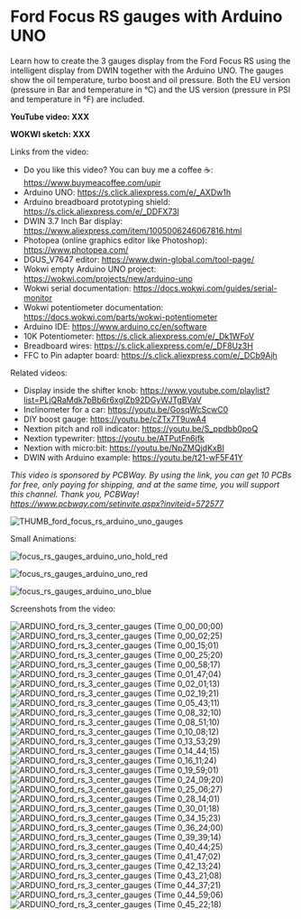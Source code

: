 # Ford Focus RS gauges with Arduino UNO
Learn how to create the 3 gauges display from the Ford Focus RS using the intelligent display from DWIN together with the Arduino UNO. The gauges show the oil temperature, turbo boost and oil pressure. Both the EU version (pressure in Bar and temperature in °C) and the US version (pressure in PSI and temperature in °F) are included.


**YouTube video: XXX**

**WOKWI sketch: XXX**



Links from the video:
- Do you like this video? You can buy me a coffee ☕: https://www.buymeacoffee.com/upir
- Arduino UNO: https://s.click.aliexpress.com/e/_AXDw1h
- Arduino breadboard prototyping shield: https://s.click.aliexpress.com/e/_DDFX73l
- DWIN 3.7 Inch Bar display: https://www.aliexpress.com/item/1005006246067816.html
- Photopea (online graphics editor like Photoshop): https://www.photopea.com/
- DGUS_V7647 editor: https://www.dwin-global.com/tool-page/
- Wokwi empty Arduino UNO project: https://wokwi.com/projects/new/arduino-uno
- Wokwi serial documentation: https://docs.wokwi.com/guides/serial-monitor
- Wokwi potentiometer documentation: https://docs.wokwi.com/parts/wokwi-potentiometer
- Arduino IDE: https://www.arduino.cc/en/software
- 10K Potentiometer: https://s.click.aliexpress.com/e/_Dk1WFoV
- Breadboard wires: https://s.click.aliexpress.com/e/_DF8Uz3H
- FFC to Pin adapter board: https://s.click.aliexpress.com/e/_DCb9Ajh


Related videos:
- Display inside the shifter knob: https://www.youtube.com/playlist?list=PLjQRaMdk7pBb6r6xglZb92DGyWJTgBVaV
- Inclinometer for a car: https://youtu.be/GosqWcScwC0
- DIY boost gauge: https://youtu.be/cZTx7T9uwA4
- Nextion pitch and roll indicator: https://youtu.be/S_ppdbb0poQ
- Nextion typewriter: https://youtu.be/ATPutFn6jfk
- Nextion with micro:bit: https://youtu.be/NpZMQjdKxBI
- DWIN with Arduino example: https://youtu.be/t21-wF5F41Y

_This video is sponsored by PCBWay. By using the link, you can get 10 PCBs for free, only paying for shipping, and at the same time, you will support this channel. Thank you, PCBWay! https://www.pcbway.com/setinvite.aspx?inviteid=572577_

![THUMB_ford_focus_rs_arduino_uno_gauges](https://github.com/user-attachments/assets/5d19ed5a-de40-4d57-9733-e61a969dfc20)


Small Animations:


![focus_rs_gauges_arduino_uno_hold_red](https://github.com/user-attachments/assets/f641dce0-d66e-4342-9894-39bafc53f41f)


![focus_rs_gauges_arduino_uno_red](https://github.com/user-attachments/assets/728caeb0-62c6-40a5-9f38-947b1d8b408e)


![focus_rs_gauges_arduino_uno_blue](https://github.com/user-attachments/assets/908b7a43-e09a-4571-adb0-47cae849fb5e)




Screenshots from the video:

![ARDUINO_ford_rs_3_center_gauges (Time 0_00_00;00)](https://github.com/user-attachments/assets/65218768-3ea2-45e7-9ff5-dadea53fe875)
![ARDUINO_ford_rs_3_center_gauges (Time 0_00_02;25)](https://github.com/user-attachments/assets/27776b59-28ff-46aa-a1cf-48ae99510e65)
![ARDUINO_ford_rs_3_center_gauges (Time 0_00_15;01)](https://github.com/user-attachments/assets/91a1ecfd-639b-413f-a54d-0ea94413980d)
![ARDUINO_ford_rs_3_center_gauges (Time 0_00_25;20)](https://github.com/user-attachments/assets/e31667ef-6fb5-4202-9ca5-a4bf7d8a9810)
![ARDUINO_ford_rs_3_center_gauges (Time 0_00_58;17)](https://github.com/user-attachments/assets/7c306dad-6b0c-4ab6-a0ea-3f27860ee3ba)
![ARDUINO_ford_rs_3_center_gauges (Time 0_01_47;04)](https://github.com/user-attachments/assets/5e06be79-e01a-42a6-85aa-ac29bd0d4a7d)
![ARDUINO_ford_rs_3_center_gauges (Time 0_02_01;13)](https://github.com/user-attachments/assets/9d4cab69-7087-4908-99cc-f45633cda449)
![ARDUINO_ford_rs_3_center_gauges (Time 0_02_19;21)](https://github.com/user-attachments/assets/6cd91d51-8f30-4576-9f94-c7b9ac43f382)
![ARDUINO_ford_rs_3_center_gauges (Time 0_05_43;11)](https://github.com/user-attachments/assets/2621eccb-af20-4c20-9e79-5ec24e98b0ce)
![ARDUINO_ford_rs_3_center_gauges (Time 0_08_32;10)](https://github.com/user-attachments/assets/0388d5a0-cc88-4b77-a723-3c62bf186398)
![ARDUINO_ford_rs_3_center_gauges (Time 0_08_51;10)](https://github.com/user-attachments/assets/78436c7a-8350-4d72-8ad7-fc5788edde8c)
![ARDUINO_ford_rs_3_center_gauges (Time 0_10_08;12)](https://github.com/user-attachments/assets/7164cf42-8ccd-4a57-920e-e4aaad621d5c)
![ARDUINO_ford_rs_3_center_gauges (Time 0_13_53;29)](https://github.com/user-attachments/assets/802d98a3-90dc-4341-9a45-4c51eb152337)
![ARDUINO_ford_rs_3_center_gauges (Time 0_14_44;15)](https://github.com/user-attachments/assets/17a3aab8-8686-4e88-b7e3-5e60af9585bf)
![ARDUINO_ford_rs_3_center_gauges (Time 0_16_11;24)](https://github.com/user-attachments/assets/1e597dde-5c80-458c-b87c-126218df552d)
![ARDUINO_ford_rs_3_center_gauges (Time 0_19_59;01)](https://github.com/user-attachments/assets/1209557d-cc39-4224-ab92-b1a07b2961a0)
![ARDUINO_ford_rs_3_center_gauges (Time 0_24_09;20)](https://github.com/user-attachments/assets/13f3abef-b103-401a-9fbc-d5fad5cd07af)
![ARDUINO_ford_rs_3_center_gauges (Time 0_25_06;27)](https://github.com/user-attachments/assets/8128ca11-d7db-4209-81cc-abd8435c97ec)
![ARDUINO_ford_rs_3_center_gauges (Time 0_28_14;01)](https://github.com/user-attachments/assets/39be77a9-cc1a-41ac-84e8-a5a20a9032d7)
![ARDUINO_ford_rs_3_center_gauges (Time 0_30_01;18)](https://github.com/user-attachments/assets/48daa03f-4c62-4f96-b3a8-55d3d75a8108)
![ARDUINO_ford_rs_3_center_gauges (Time 0_34_15;23)](https://github.com/user-attachments/assets/7fefb25b-bf4c-4bf2-a6dd-2aa1b5d0bd40)
![ARDUINO_ford_rs_3_center_gauges (Time 0_36_24;00)](https://github.com/user-attachments/assets/4bd91ee7-62ab-405a-90a5-0298b8bb4547)
![ARDUINO_ford_rs_3_center_gauges (Time 0_39_39;14)](https://github.com/user-attachments/assets/4df17e0c-42cd-4179-8caa-0e71ff2eb7e1)
![ARDUINO_ford_rs_3_center_gauges (Time 0_40_44;25)](https://github.com/user-attachments/assets/44e328a4-755e-4c57-a5c4-b97600bfe35a)
![ARDUINO_ford_rs_3_center_gauges (Time 0_41_47;02)](https://github.com/user-attachments/assets/a1206ce9-bbe2-4040-920e-29975ed1d9ce)
![ARDUINO_ford_rs_3_center_gauges (Time 0_42_13;24)](https://github.com/user-attachments/assets/5adc6ccc-68fb-448c-bd33-6097671e0a61)
![ARDUINO_ford_rs_3_center_gauges (Time 0_43_21;08)](https://github.com/user-attachments/assets/219dbefd-0c23-4d3d-a8b6-b97aab5f1045)
![ARDUINO_ford_rs_3_center_gauges (Time 0_44_37;21)](https://github.com/user-attachments/assets/caf08d69-ebec-4cba-b5d3-34d6bc62b123)
![ARDUINO_ford_rs_3_center_gauges (Time 0_44_59;06)](https://github.com/user-attachments/assets/286c0d94-7116-419b-b077-2bf08769622f)
![ARDUINO_ford_rs_3_center_gauges (Time 0_45_22;18)](https://github.com/user-attachments/assets/ed40aeee-8057-4b6d-b34f-39ebdab9c647)



